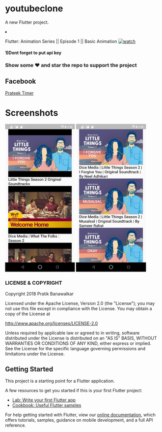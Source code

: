 # youtubeclone

A new Flutter project.
<li>
<p>Flutter: Animation Series || Episode 1 || Basic Animation 
<a href="https://youtu.be/UJVO-H0wfVU" rel="nofollow"><img src="https://pbs.twimg.com/profile_images/1013436760859299847/aQltRN9T.jpg" alt="watch" style="max-width:100%;"></a></p>
</li>
<h4>1)Dont forget to put api key</h4>



### Show some :heart: and star the repo to support the project


## Facebook

[Prateek Timer](https://www.facebook.com/pbanawalkar)


# Screenshots
 <img height="480px" src="images/1.png">  <img height="480px" src="images/2.png"> 

### LICENSE & COPYRIGHT
Copyright 2018 Pratik Banawalkar

Licensed under the Apache License, Version 2.0 (the "License");
you may not use this file except in compliance with the License.
You may obtain a copy of the License at

   http://www.apache.org/licenses/LICENSE-2.0

Unless required by applicable law or agreed to in writing, software
distributed under the License is distributed on an "AS IS" BASIS,
WITHOUT WARRANTIES OR CONDITIONS OF ANY KIND, either express or implied.
See the License for the specific language governing permissions and
limitations under the License.

## Getting Started

This project is a starting point for a Flutter application.

A few resources to get you started if this is your first Flutter project:

- [Lab: Write your first Flutter app](https://flutter.io/docs/get-started/codelab)
- [Cookbook: Useful Flutter samples](https://flutter.io/docs/cookbook)

For help getting started with Flutter, view our 
[online documentation](https://flutter.io/docs), which offers tutorials, 
samples, guidance on mobile development, and a full API reference.
